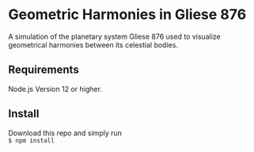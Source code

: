 # Geometric Harmonies in Gliese 876

A simulation of the planetary system Gliese 876 used to visualize geometrical harmonies between its celestial bodies.

## Requirements

Node.js Version 12 or higher.

## Install

Download this repo and simply run<br>
`$ npm install`